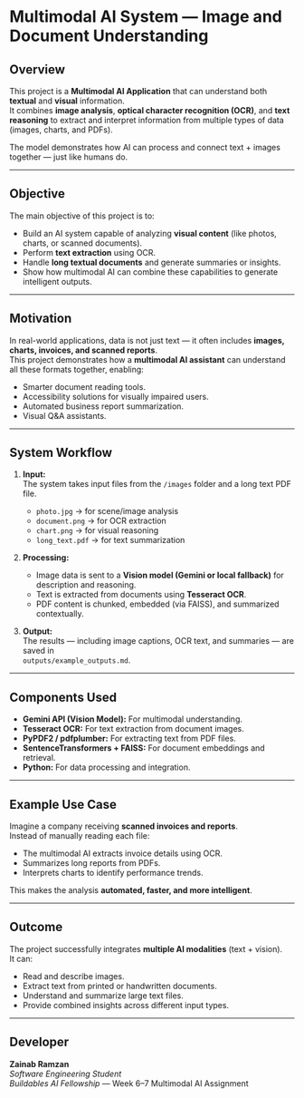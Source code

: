 # Multimodal AI System — Image and Document Understanding

## Overview
This project is a **Multimodal AI Application** that can understand both **textual** and **visual** information.  
It combines **image analysis**, **optical character recognition (OCR)**, and **text reasoning** to extract and interpret information from multiple types of data (images, charts, and PDFs).

The model demonstrates how AI can process and connect text + images together — just like humans do.

---

## Objective
The main objective of this project is to:
- Build an AI system capable of analyzing **visual content** (like photos, charts, or scanned documents).
- Perform **text extraction** using OCR.
- Handle **long textual documents** and generate summaries or insights.
- Show how multimodal AI can combine these capabilities to generate intelligent outputs.

---

## Motivation
In real-world applications, data is not just text — it often includes **images, charts, invoices, and scanned reports**.  
This project demonstrates how a **multimodal AI assistant** can understand all these formats together, enabling:
- Smarter document reading tools.
- Accessibility solutions for visually impaired users.
- Automated business report summarization.
- Visual Q&A assistants.

---

## System Workflow
1. **Input:**  
   The system takes input files from the `/images` folder and a long text PDF file.  
   - `photo.jpg` → for scene/image analysis  
   - `document.png` → for OCR extraction  
   - `chart.png` → for visual reasoning  
   - `long_text.pdf` → for text summarization  

2. **Processing:**  
   - Image data is sent to a **Vision model (Gemini or local fallback)** for description and reasoning.  
   - Text is extracted from documents using **Tesseract OCR**.  
   - PDF content is chunked, embedded (via FAISS), and summarized contextually.  

3. **Output:**  
   The results — including image captions, OCR text, and summaries — are saved in  
   `outputs/example_outputs.md`.

---

## Components Used
- **Gemini API (Vision Model):** For multimodal understanding.  
- **Tesseract OCR:** For text extraction from document images.  
- **PyPDF2 / pdfplumber:** For extracting text from PDF files.  
- **SentenceTransformers + FAISS:** For document embeddings and retrieval.  
- **Python:** For data processing and integration.

---

## Example Use Case
Imagine a company receiving **scanned invoices and reports**.  
Instead of manually reading each file:
- The multimodal AI extracts invoice details using OCR.  
- Summarizes long reports from PDFs.  
- Interprets charts to identify performance trends.  

This makes the analysis **automated, faster, and more intelligent**.

---

## Outcome
The project successfully integrates **multiple AI modalities** (text + vision).  
It can:
- Read and describe images.
- Extract text from printed or handwritten documents.
- Understand and summarize large text files.
- Provide combined insights across different input types.

---

## Developer
**Zainab Ramzan**  
*Software Engineering Student*  
*Buildables AI Fellowship* — Week 6–7 Multimodal AI Assignment
